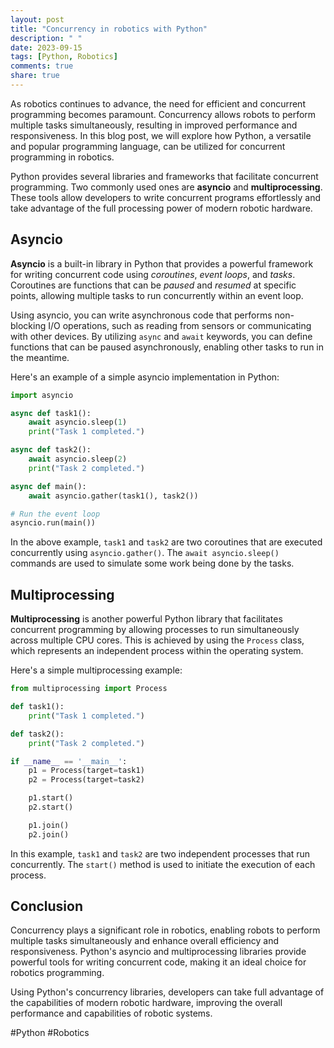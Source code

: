 ```yaml
---
layout: post
title: "Concurrency in robotics with Python"
description: " "
date: 2023-09-15
tags: [Python, Robotics]
comments: true
share: true
---
```


As robotics continues to advance, the need for efficient and concurrent programming becomes paramount. Concurrency allows robots to perform multiple tasks simultaneously, resulting in improved performance and responsiveness. In this blog post, we will explore how Python, a versatile and popular programming language, can be utilized for concurrent programming in robotics.

Python provides several libraries and frameworks that facilitate concurrent programming. Two commonly used ones are **asyncio** and **multiprocessing**. These tools allow developers to write concurrent programs effortlessly and take advantage of the full processing power of modern robotic hardware.

## Asyncio

**Asyncio** is a built-in library in Python that provides a powerful framework for writing concurrent code using *coroutines*, *event loops*, and *tasks*. Coroutines are functions that can be *paused* and *resumed* at specific points, allowing multiple tasks to run concurrently within an event loop.

Using asyncio, you can write asynchronous code that performs non-blocking I/O operations, such as reading from sensors or communicating with other devices. By utilizing `async` and `await` keywords, you can define functions that can be paused asynchronously, enabling other tasks to run in the meantime. 

Here's an example of a simple asyncio implementation in Python:

```python
import asyncio

async def task1():
    await asyncio.sleep(1)
    print("Task 1 completed.")

async def task2():
    await asyncio.sleep(2)
    print("Task 2 completed.")

async def main():
    await asyncio.gather(task1(), task2())

# Run the event loop
asyncio.run(main())
```

In the above example, `task1` and `task2` are two coroutines that are executed concurrently using `asyncio.gather()`. The `await asyncio.sleep()` commands are used to simulate some work being done by the tasks.

## Multiprocessing

**Multiprocessing** is another powerful Python library that facilitates concurrent programming by allowing processes to run simultaneously across multiple CPU cores. This is achieved by using the `Process` class, which represents an independent process within the operating system.

Here's a simple multiprocessing example:

```python
from multiprocessing import Process

def task1():
    print("Task 1 completed.")

def task2():
    print("Task 2 completed.")

if __name__ == '__main__':
    p1 = Process(target=task1)
    p2 = Process(target=task2)

    p1.start()
    p2.start()

    p1.join()
    p2.join()
```

In this example, `task1` and `task2` are two independent processes that run concurrently. The `start()` method is used to initiate the execution of each process.

## Conclusion

Concurrency plays a significant role in robotics, enabling robots to perform multiple tasks simultaneously and enhance overall efficiency and responsiveness. Python's asyncio and multiprocessing libraries provide powerful tools for writing concurrent code, making it an ideal choice for robotics programming.

Using Python's concurrency libraries, developers can take full advantage of the capabilities of modern robotic hardware, improving the overall performance and capabilities of robotic systems.

#Python #Robotics